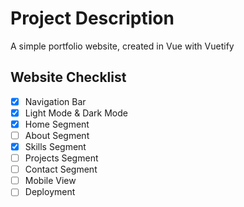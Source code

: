 # Project Description

A simple portfolio website, created in Vue with Vuetify

## Website Checklist

- [x] Navigation Bar
- [x] Light Mode & Dark Mode
- [x] Home Segment
- [ ] About Segment
- [x] Skills Segment
- [ ] Projects Segment
- [ ] Contact Segment
- [ ] Mobile View
- [ ] Deployment

